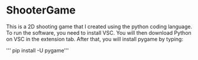 # ShooterGame
This is a 2D shooting game that I created using the python coding language.
To run the software, you need to install VSC. You will then download Python on VSC in the extension tab. After that, you will install pygame by typing:

''' pip install -U pygame'''
